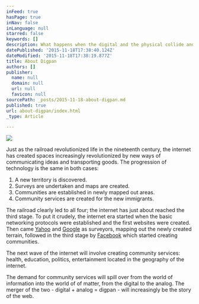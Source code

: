 ```yaml
---
inFeed: true
hasPage: true
inNav: false
inLanguage: null
starred: false
keywords: []
description: What happens when the digital and the physical collide and merge?
datePublished: '2015-11-18T17:38:40.124Z'
dateModified: '2015-11-18T17:38:19.877Z'
title: About Digpan
authors: []
publisher:
  name: null
  domain: null
  url: null
  favicon: null
sourcePath: _posts/2015-11-18-about-digpan.md
published: true
url: about-digpan/index.html
_type: Article

---
```

![](https://the-grid-user-content.s3-us-west-2.amazonaws.com/9cd907e0-0c8c-48cb-8127-2060ec880e1e.jpg)

Just as the railroad revolutionized life in the nineteenth century, the internet has created spaces increasingly revolutionized by new ways of communicating ideas and transporting goods. The progression of technology is the same in both cases:

1. A new territory is discovered.
2. Surveys are undertaken and maps are created.
3. Communities are established in newly mapped out areas.
4. Community services are created for the new immigrants.

The railroad clearly led to all four; the internet has just about reached the third stage. To put it crudely, the internet era started when the basic networking protocols were established and the first websites were created. Then came [Yahoo][0] and [Google][1] as surveyors, mapping out the newly created terrain, followed in the third stage by [Facebook][2] which started creating communities.

The next wave of the internet will involve creating community services: health, education, politics, entertainment located in the geography of the internet.

The demand for community services will spill over from the world of information into the world of of matter, from the digital to the analog. The merger of the two - digital + analog = digpan - will increasingly be the story of the web.

[0]: http://en.wikipedia.org/wiki/Yahoo!
[1]: http://en.wikipedia.org/wiki/Google
[2]: http://en.wikipedia.org/wiki/Facebook